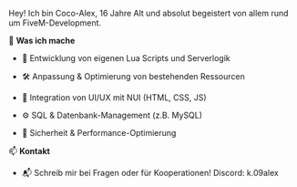 Hey! Ich bin Coco-Alex, 16 Jahre Alt und absolut begeistert von allem rund um FiveM-Development.

🚀 **Was ich mache**

- 🧠 Entwicklung von eigenen Lua Scripts und Serverlogik

- 🛠️ Anpassung & Optimierung von bestehenden Ressourcen

- 🎨 Integration von UI/UX mit NUI (HTML, CSS, JS)

- ⚙️ SQL & Datenbank-Management (z.B. MySQL)

- 🔐 Sicherheit & Performance-Optimierung

📫 **Kontakt**

- 📬 Schreib mir bei Fragen oder für Kooperationen!
Discord: k.09alex
